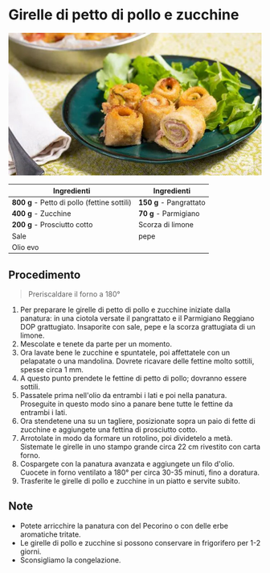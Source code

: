 # Girelle di petto di pollo e zucchine

![](img/Girelle-di-petto-di-pollo-e-zucchine.webp)

| Ingredienti                  | Ingredienti             |
| ---------------------------- | ----------------------- |
| **800 g** - Petto di pollo (fettine sottili) | **150 g** - Pangrattato |
| **400 g** - Zucchine | **70 g** - Parmigiano |
| **200 g** - Prosciutto cotto | Scorza di limone |
| Sale | pepe |
| Olio evo | |

## Procedimento

> Preriscaldare il forno a 180°

1. Per preparare le girelle di petto di pollo e zucchine iniziate dalla panatura: in una ciotola versate il pangrattato e il Parmigiano Reggiano DOP grattugiato. Insaporite con sale, pepe e la scorza grattugiata di un limone.
1. Mescolate e tenete da parte per un momento. 
1. Ora lavate bene le zucchine e spuntatele, poi affettatele con un pelapatate o una mandolina. Dovrete ricavare delle fettine molto sottili, spesse circa 1 mm. 
1. A questo punto prendete le fettine di petto di pollo; dovranno essere sottili. 
1. Passatele prima nell'olio da entrambi i lati e poi nella panatura. Proseguite in questo modo sino a panare bene tutte le fettine da entrambi i lati. 
1. Ora stendetene una su un tagliere, posizionate sopra un paio di fette di zucchine e aggiungete una fettina di prosciutto cotto.
1. Arrotolate in modo da formare un rotolino, poi dividetelo a metà. Sistemate le girelle in uno stampo grande circa 22 cm rivestito con carta forno.
1. Cospargete con la panatura avanzata e aggiungete un filo d'olio. Cuocete in forno ventilato a 180° per circa 30-35 minuti, fino a doratura. 
1. Trasferite le girelle di pollo e zucchine in un piatto e servite subito.

## Note

- Potete arricchire la panatura con del Pecorino o con delle erbe aromatiche tritate.
- Le girelle di pollo e zucchine si possono conservare in frigorifero per 1-2 giorni.
- Sconsigliamo la congelazione.

